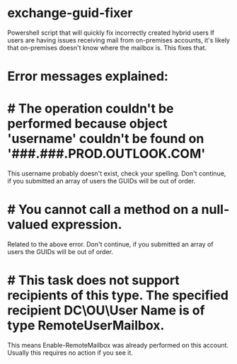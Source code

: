 # exchange-guid-fixer
Powershell script that will quickly fix incorrectly created hybrid users
If users are having issues receiving mail from on-premises accounts, it's likely that on-premises doesn't know where the mailbox is. This fixes that.

# Error messages explained:
# # The operation couldn't be performed because object 'username' couldn't be found on '###.###.PROD.OUTLOOK.COM'
This username probably doesn't exist, check your spelling. Don't continue, if you submitted an array of users the GUIDs will be out of order.

# # You cannot call a method on a null-valued expression.
Related to the above error. Don't continue, if you submitted an array of users the GUIDs will be out of order.

# # This task does not support recipients of this type. The specified recipient DC\OU\User Name is of type RemoteUserMailbox.
This means Enable-RemoteMailbox was already performed on this account. Usually this requires no action if you see it.
